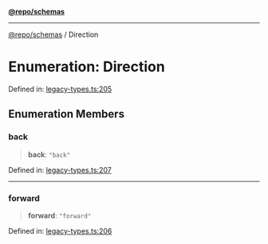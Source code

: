 [**@repo/schemas**](../README.md)

***

[@repo/schemas](../globals.md) / Direction

# Enumeration: Direction

Defined in: [legacy-types.ts:205](https://github.com/alexqguo/drinking-board-game-v3/blob/319f46e6df50e1a195afdf9748097c1d21edcb71/packages/schemas/src/legacy-types.ts#L205)

## Enumeration Members

### back

> **back**: `"back"`

Defined in: [legacy-types.ts:207](https://github.com/alexqguo/drinking-board-game-v3/blob/319f46e6df50e1a195afdf9748097c1d21edcb71/packages/schemas/src/legacy-types.ts#L207)

***

### forward

> **forward**: `"forward"`

Defined in: [legacy-types.ts:206](https://github.com/alexqguo/drinking-board-game-v3/blob/319f46e6df50e1a195afdf9748097c1d21edcb71/packages/schemas/src/legacy-types.ts#L206)
